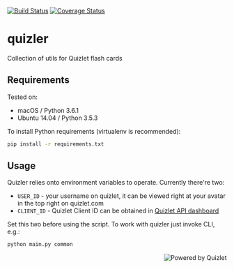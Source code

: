 [![Build Status](https://travis-ci.org/quizl/quizler.svg?branch=master)](https://travis-ci.org/quizl/quizler)
[![Coverage Status](https://codecov.io/gh/quizl/quizler/branch/master/graph/badge.svg)](https://codecov.io/gh/quizl/quizler)

# quizler

Collection of utils for Quizlet flash cards

## Requirements

Tested on:

- macOS / Python 3.6.1
- Ubuntu 14.04 / Python 3.5.3

To install Python requirements (virtualenv is recommended):

```bash
pip install -r requirements.txt
```

## Usage

Quizler relies onto environment variables to operate. Currently there're two:

- `USER_ID` - your username on quizlet, it can be viewed right at your avatar in the top right on quizlet.com
- `CLIENT_ID` - Quizlet Client ID can be obtained in [Quizlet API dashboard](https://quizlet.com/api-dashboard)

Set this two before using the script. To work with quizler just invoke CLI, e.g.:

```bash
python main.py common
```

<a href="https://quizlet.com/"><img src="https://quizlet.com/static/ThisUsesQuizlet-White.png" alt="Powered by Quizlet" align="right"/></a>

